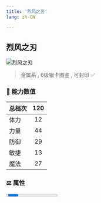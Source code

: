 ```yaml
---
title: '烈风之刃'
lang: zh-CN

---
```


<RouterBack />

## 烈风之刃

![烈风之刃](https://user-images.githubusercontent.com/78347270/115958477-961f7280-a542-11eb-86aa-9f6d62698eab.gif) 

> 金属系 , 6级银卡图鉴<Card :type="1" /> , 可封印 ✅


### 💪 能力数值

| 总档次       | 120            |
| :----------- |:-------------:|
| 体力      | 12   <Stars :number="1" />  |
| 力量      | 44   <Stars :number="4.5" />  |
| 防御      | 29   <Stars :number="3" />  | 
| 敏捷      | 13  <Stars :number="1.5" />  | 
| 魔法      | 27  <Stars :number="2.5" />   | 


### ⚖️ 属性


<Progress earth :number="1" />

<Progress water :number="0" />

<Progress fire :number="0" />

<Progress wind :number="9" />

### ✨ 技能栏 <Strong>6个</Strong>

- 攻击
- 防御
- 强力风刃魔法 Lv1

### 👶 1级出现点

- 无








